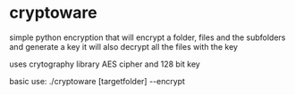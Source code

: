 # cryptoware
simple python encryption that will encrypt a folder, files and the subfolders and generate a key
it will also decrypt all the files with the key

uses crytography library AES cipher and 128 bit key

basic use: ./cryptoware [targetfolder] --encrypt
